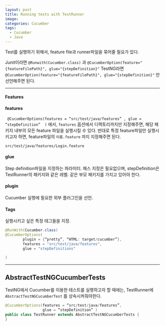 ```yaml
---
layout: post
title: Running tests with TestRunner
image:
categories: Cucumber
tags:
  - Cucumber
  - Java
---
```


Test를 실행하기 위해서, feature file과 runner파일을 묶어줄 필요가 있다.

Junit이라면 `@Runwith(Cucumber.class)` 과  `@CucumberOption(feature="{featureFilePath}", glue="{stepDefinition}"`
TestNG라면 `@CucumberOption(feature="{featureFilePath}", glue="{stepDefinition}"` 만 선언해주면 된다.

---

#### Features
#### features

` @CucumberOptions(features = “src/test/java/features” , glue = “stepDefinition”  )`
에서, `features` 옵션에서 디렉토리까지만 지정해주면, 해당 패키지 내부의 모든 feature 파일을 실행시킬 수 있다. 반대로 특정 feature파일만 실행시키고자 하면, feature파일의 `이름.feature` 까지 지정해주면 된다.

`src/test/java/features/Login.feature`

#### glue
Step definition파일을 지정하는 파라미터. 패스 지정은 필요없으며, stepDefinition은 TestRunner의 패키지와 같은 레벨. 같은 부모 패키지를 가지고 있어야 한다.

#### plugin

Cucumber 실행에 필요한 외부 플러그인을 선언.

#### Tags

실행시키고 싶은 특정 태그들을 지정.

```java
@RunWith(Cucumber.class)
@CucumberOptions(
        plugin = {“pretty”, “HTML: target/cucumber”},
        features = "src/test/java/features",
        glue = "stepDefinitions"

)
```

- - - -



## AbstractTestNGCucumberTests

TestNG에서 Cucumber를 이용한 테스트를 실행하고자 할 때에는, TestRunner에 `AbstractTestNGCucumberTest` 를 상속시켜줘야한다.

```java
@CucumberOptions(features = “src/test/java/features”,
                 glue = “stepDefinition” )
public class TestRunner extends AbstractTestNGCucumberTests {
}

```




